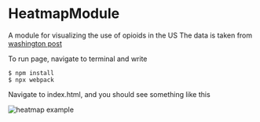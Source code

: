 # HeatmapModule
A module for visualizing the use of opioids in the US 
The data is taken from [washington post](https://www.kaggle.com/paultimothymooney/pain-pills-in-the-usa)

To run page, navigate to terminal and write
```
$ npm install
$ npx webpack
```
Navigate to index.html, and you should see something like this

![heatmap example](https://i.imgur.com/LTqIAQF.jpg "Heatmap Example")



